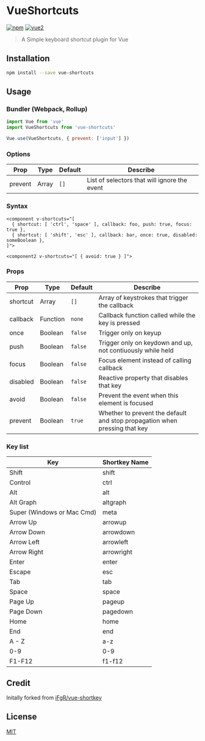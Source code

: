 # VueShortcuts

[![npm](https://img.shields.io/npm/v/vue-shortcuts.svg)](https://www.npmjs.com/package/vue-shortcuts) [![vue2](https://img.shields.io/badge/vue-2.x-brightgreen.svg)](https://vuejs.org/)

> A Simple keyboard shortcut plugin for Vue

## Installation

```bash
npm install --save vue-shortcuts
```

## Usage

### Bundler (Webpack, Rollup)

```js
import Vue from 'vue'
import VueShortcuts from 'vue-shortcuts'

Vue.use(VueShortcuts, { prevent: ['input'] })
```
### Options
| Prop | Type | Default | Describe |
| ---- | ---- | ------- | ------- |
| prevent | Array | `[]` | List of selectors that will ignore the event |

### Syntax
```
<component v-shortcuts="[
  { shortcut: [ 'ctrl', 'space' ], callback: foo, push: true, focus: true },
  { shortcut: [ 'shift', 'esc' ], callback: bar, once: true, disabled: someBoolean },
]">

<component2 v-shortcuts="[ { avoid: true } ]">

```
### Props

| Prop | Type | Default | Describe |
| ---- | ---- | ------- | ------- |
| shortcut | Array | `[]` | Array of keystrokes that trigger the callback |
| callback | Function | `none` | Callback function called while the key is pressed |
| once | Boolean | `false` | Trigger only on keyup |
| push | Boolean | `false` | Trigger only on keydown and up, not contiuously while held |
| focus | Boolean | `false` | Focus element instead of calling callback |
| disabled | Boolean | `false` | Reactive property that disables that key |
| avoid | Boolean | `false` | Prevent the event when this element is focused |
| prevent | Boolean | `true` | Whether to prevent the default and stop propagation when pressing that key |

### Key list
| Key                        | Shortkey Name |
|----------------------------|---------------|
| Shift                      | shift         |
| Control                    | ctrl          |
| Alt                        | alt           |
| Alt Graph                  | altgraph      |
| Super (Windows or Mac Cmd) | meta          |
| Arrow Up                   | arrowup       |
| Arrow Down                 | arrowdown     |
| Arrow Left                 | arrowleft     |
| Arrow Right                | arrowright    |
| Enter                      | enter         |
| Escape                     | esc           |
| Tab                        | tab           |
| Space                      | space         |
| Page Up                    | pageup        |
| Page Down                  | pagedown      |
| Home                       | home          |
| End                        | end           |
| A - Z                      | a-z           |
| 0-9                        | 0-9           |
| F1-F12                     | f1-f12        |

## Credit

Initally forked from [iFgR/vue-shortkey](https://github.com/iFgR/vue-shortkey)

## License

[MIT](http://opensource.org/licenses/MIT)
